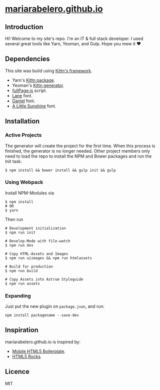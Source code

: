 # [mariarabelero.github.io](https://mariarabelero.github.io/)

## Introduction
Hi! Welcome to my site's repo. I'm an IT & full stack developer. I used several great tools like Yarn, Yeoman, and Gulp. Hope you mew it ♥

## Dependencies
This site was build using [Kittn's framework](http://kittn.de).
- Yarn's [Kittn package](https://yarnpkg.com/en/package/generator-kittn).
- Yeoman's [Kittn generator](https://github.com/kittn/generator-kittn).
- [fullPage.js](https://github.com/alvarotrigo/fullPage.js) script.
- [Lane](https://www.fontsquirrel.com/fonts/Lane) font.
- [Daniel](https://www.fontsquirrel.com/fonts/daniel) font.
- [A Little Sunshine](http://www.dafont.com/es/a-little-sunshine.font) font.

## Installation

### Active Projects
The generator will create the project for the first time. When this process is finished, the generator is no longer needed. Other project members only need to load the repo to install the NPM and Bower packages and run the Init task.

```
$ npm install && bower install && gulp init && gulp
```

### Using Webpack
Install NPM-Modules via

```
$ npm install
# OR
$ yarn
```

Then run

```
# Development initialization
$ npm run init

# Develop-Mode with file-watch
$ npm run dev

# Copy HTML-Assets and Images
$ npm run uiimages && npm run htmlassets

# Build for production
$ npm run build

# Copy Assets into Astrum Styleguide
$ npm run assets
```

### Expanding
Just put the new plugin on ```package.json```, and run:

```
npm install packagename --save-dev
```

## Inspiration
mariarabelero.github.io is inspired by:
- [Mobile HTML5 Boilerplate](https://html5boilerplate.com/mobile/).
- [HTML5 Rocks](https://github.com/html5rocks/www.html5rocks.com).

## Licence
MIT
